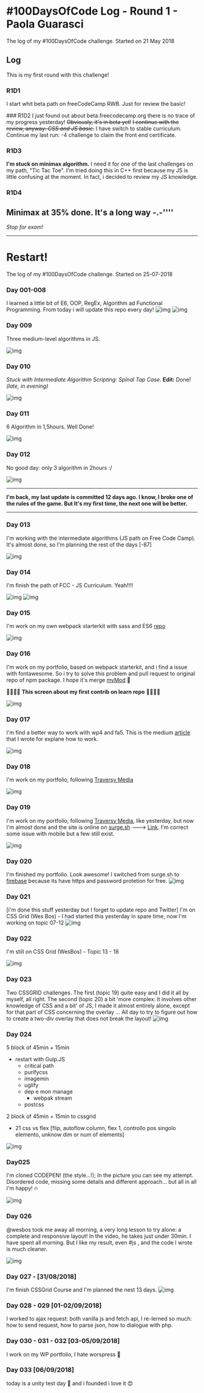 # #100DaysOfCode Log - Round 1 - Paola Guarasci

The log of my #100DaysOfCode challenge. Started on 21 May 2018

## Log

This is my first round with this challenge!

### R1D1

I start whit beta path on freeCodeCamp RWB. Just for review the basic!

### R1D2
I just found out about beta.freecodecamp.org there is no trace of my progress yesterday!
~~Obviously, it's in beta yet!~~
~~I continue with the review, anyway: _CSS and JS basic_.~~
I have switch to stable curriculum.
Continue my last run:
-4 challenge to claim the front end certificate.

### R1D3

**I'm stuck on minimax algorithm.** I need it for one of the last challenges on my
path, "Tic Tac Toe". I'm tried doing this in C++ first because my JS is little confusing at the moment.
In fact, i decided to review my JS knowledge.

### R1D4

## **Minimax** at 35% done. It's a long way -.-''''

_Stop for exam!_

---

# Restart!

The log of my #100DaysOfCode challenge. Started on 25-07-2018

### Day 001-008

I learned a little bit of E6, OOP, RegEx, Algorithm ad Functional Programming. From today i will update this repo every day!
![img](img/day001_stop.png)
![img](img/day008_stop.png)

### Day 009

Three medium-level algorithms in JS.

![img](img/day009_stop.png)

### Day 010

_Stuck with *Intermediate Algorithm Scripting: Spinal Tap Case*._
**Edit:** Done! _(late, in evening)_

![img](img/day010_stop.png)

### Day 011

6 Algorithm in 1,5hours. Well Done!

![img](img/day011_stop.jpg)

### Day 012

No good day: only 3 algorithm in 2hours :/

![img](img/day012_stop.jpg)

---

**I'm back, my last update is committed 12 days ago.
I know, I broke one of the rules of the game. But It's my first time, the next one will be better.**

---

### Day 013

I'm working with the intermediate algorithms (JS path on Free Code Camp). It's almost done, so I'm planning the rest of the days [-87]

![img](img/day013.png)

### Day 014

I'm finish the path of FCC - JS Curriculum. Yeah!!!!

![img](img/day014.png)
![img](img/jsCertification.png)

### Day 015

I'm work on my own webpack starterkit with sass and ES6
[repo](https://github.com/paolaguarasci/webpackStarter)

![img](img/day015.png)

### Day 016

I'm work on my portfolio, based on webpack starterkit, and i find a issue with fontawesome. So i try to solve this problem and pull request to original repo of npm package. I hope it's merge
[myMod](https://github.com/paolaguarasci/font-awesome-loader/tree/wp4-fa5) 🤞

👏👏👏👏 **This screen about my first contrib on learn repo** 👏👏👏👏

![img](img/day016.png)

### Day 017

I'm find a better way to work with wp4 and fa5. This is the medium [article](https://medium.com/@paolaguarasci/how-use-font-awesome-5-scss-and-web-pack-4-904048eec0a1) that I wrote for explane how to work.

![img](img/day017.png)

### Day 018

I'm work on my portfolio, following [Traversy Media](https://www.youtube.com/playlist?list=PLillGF-RfqbYoGoCjKoMOkVznV6aSXKzU)

![img](img/day018.png)

### Day 019

I'm work on my portfolio, following [Traversy Media](https://www.youtube.com/playlist?list=PLillGF-RfqbYoGoCjKoMOkVznV6aSXKzU), like yesterday, but now I'm almost done and the site is online on [surge.sh](surge.sh) ---> [Link](http://hushed-skirt.surge.sh/).
I'm correct some issue with mobile but a few still exist.

![img](img/day019.png)

### Day 020

I'm finished my portfolio. Look awesome!
I switched from surge.sh to [firebase](https://myawesomeportfolio-f8ff8.firebaseapp.com) because its have https and password protetion for free.
![img](img/day020.png)

### Day 021

[i'm done this stuff yesterday but I forget to update repo and Twitter]
I'm on CSS Grid (Wes Bos) - I had started this yesterday in spare time, now I'm working on topic 07-12
![img](img/day021.png)

### Day 022

I'm still on CSS Grid (WesBos) - Topic 13 - 18

![img](img/day022.png)

### Day 023

Two CSSGRID challenges. The first (topic 19) quite easy and I did it all by myself, all right. The second (topic 20) a bit 'more complex: it involves other knowledge of CSS and a bit' of JS, I made it almost entirely alone, except for that part of CSS concerning the overlay ... All day to try to figure out how to create a two-div overlay that does not break the layout!
![img](img/day023.png)

### Day 024

5 block of 45min + 15min

- restart with Gulp.JS
  - critical path
  - purifycss
  - imagemin
  - uglify
  - dep e mon manage
    - webpak stream
  - postcss

2 block of 45min + 15min to cssgrid

- 21 css vs flex [flip, autoflow column, flex 1, controllo pos singolo elemento, unknow dim or num of elements]

![img](img/day024.png)

### Day025

I'm cloned CODEPEN! (the style...!); In the picture you can see my attempt. Disordered code, missing some details and different approach... but all in all I'm happy! 🔥

![img](img/day025.png)

### Day 026

@wesbos took me away all morning, a very long lesson to try alone: a complete and responsive layout! In the video, he takes just under 30min. I have spent all morning. But I like my result, even #js , and the code I wrote is much cleaner.

![img](img/day026.png)

### Day 027 - [31/08/2018]
I'm finish CSSGrid Course and I'm planned the nest 13 days.
![img](img/day027.png)


### Day 028 - 029 [01-02/09/2018]
I worked to ajax request: both vanilla js and fetch api, I re-lerned so much: how to send request, how to parse json, how to dialogue with php.

### Day 030 - 031 - 032 [03-05/09/2018]
I work on my WP portfolio, I hate worspress 😤

### Day 033 [06/09/2018]
today is a unity test day 🎉 and i founded i love it 😍
